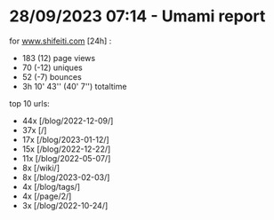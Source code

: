 # 28/09/2023 07:14 - Umami report
for www.shifeiti.com [24h] :

 - 183 (12) page views
 - 70 (-12) uniques
 - 52 (-7) bounces
 - 3h 10' 43'' (40' 7'') totaltime


top 10 urls:
 - 44x [/blog/2022-12-09/]
 - 37x [/]
 - 17x [/blog/2023-01-12/]
 - 15x [/blog/2022-12-22/]
 - 11x [/blog/2022-05-07/]
 - 8x [/wiki/]
 - 8x [/blog/2023-02-03/]
 - 4x [/blog/tags/]
 - 4x [/page/2/]
 - 3x [/blog/2022-10-24/]


